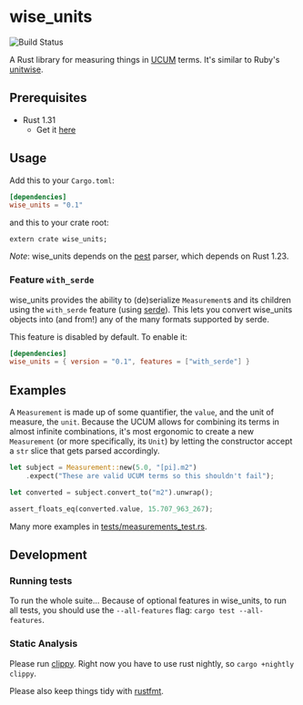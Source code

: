 # wise_units

![Build Status](http://teamcity-build.agrian.com/app/rest/builds/buildType%3Aid%3ACrates_WiseUnits_Test/statusIcon?guest=1)

A Rust library for measuring things in [UCUM](http://unitsofmeasure.org/ucum.html)
terms. It's similar to Ruby's [unitwise](https://github.com/joshwlewis/unitwise).

## Prerequisites

* Rust 1.31
    * Get it [here](https://rustup.rs/)

## Usage

Add this to your `Cargo.toml`:

```toml
[dependencies]
wise_units = "0.1"
```

and this to your crate root:

```
extern crate wise_units;
```

_Note_: wise_units depends on the [pest](https://github.com/pest-parser/pest)
parser, which depends on Rust 1.23.

### Feature `with_serde`

wise_units provides the ability to (de)serialize `Measurement`s and its children
using the `with_serde` feature (using [serde](https://serde.rs)). This lets you
convert wise_units objects into (and from!) any of the many formats supported by
serde.

This feature is disabled by default. To enable it:

```toml
[dependencies]
wise_units = { version = "0.1", features = ["with_serde"] }
```

## Examples

A `Measurement` is made up of some quantifier, the `value`, and the unit of measure,
the `unit`. Because the UCUM allows for combining its terms in almost infinite
combinations, it's most ergonomic to create a new `Measurement` (or more
specifically, its `Unit`) by letting the constructor accept a `str` slice that
gets parsed accordingly.

```rust
let subject = Measurement::new(5.0, "[pi].m2")
    .expect("These are valid UCUM terms so this shouldn't fail");

let converted = subject.convert_to("m2").unwrap();

assert_floats_eq(converted.value, 15.707_963_267);
```

Many more examples in [tests/measurements_test.rs](tests/measurements_test.rs).

## Development

### Running tests

To run the whole suite... Because of optional features in wise_units, to run all
tests, you should use the `--all-features` flag: `cargo test --all-features`.

### Static Analysis

Please run [clippy](https://github.com/rust-lang-nursery/rust-clippy). Right now
you have to use rust nightly, so `cargo +nightly clippy`.

Please also keep things tidy with
[rustfmt](https://github.com/rust-lang-nursery/rustfmt).
